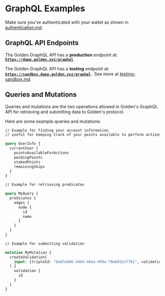 # GraphQL Examples

Make sure you've authenticated with your wallet as shown in [authentication.md](../authentication.md "mention").

## GraphQL API Endpoints

The Golden GraphQL API has a **production** endpoint at: [**`https://dapp.golden.xyz/graphql`**](https://dapp.golden.xyz/graphql)

The Golden GraphQL API has a **testing** endpoint at: [**`https://sandbox.dapp.golden.xyz/graphql`**](https://dapp.golden.xyz/graphql)`.` See more at [testing-sandbox.md](../testing-sandbox.md "mention").

## Queries and Mutations

Queries and mutations are the two operations allowed in Golden's GraphQL API for retrieving and submitting data to Golden's protocol.

Here are some example queries and mutations:

```graphql
// Example for finding your account information
// useful for keeping track of your points available to perform actions

query UserInfo {
  currentUser {
    pointsAvailableForActions
    pendingPoints
    stakedPoints
    remainingSkips
  }
}
```

```graphql
// Example for retrieving predicates

query MyQuery {
  predicates {
    edges {
      node {
        id
        name
      }
    }
  }
}
```

```graphql
// Example for submitting validation

mutation MyMutation {
  createValidation(
    input: {tripleId: "0a87e666-34b4-46ba-999a-70ab81b1f781", validationType: ACCEPTED}
  ) {
    validation {
      id
    }
  }
}
```

##
